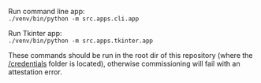 Run command line app:<br>
```./venv/bin/python -m src.apps.cli.app```

Run Tkinter app:<br>
```./venv/bin/python -m src.apps.tkinter.app```

These commands should be run in the root dir of this repository (where the [/credentials](/credentials) folder is located), otherwise commissioning will fail with an attestation error.